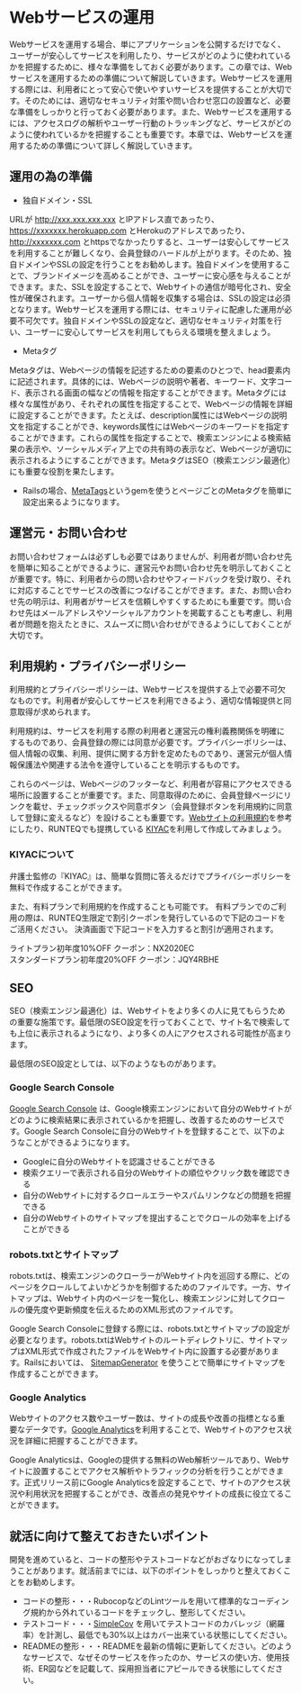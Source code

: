# Webサービスの運用
Webサービスを運用する場合、単にアプリケーションを公開するだけでなく、ユーザーが安心してサービスを利用したり、サービスがどのように使われているかを把握するために、様々な準備をしておく必要があります。この章では、Webサービスを運用するための準備について解説していきます。Webサービスを運用する際には、利用者にとって安心で使いやすいサービスを提供することが大切です。そのためには、適切なセキュリティ対策や問い合わせ窓口の設置など、必要な準備をしっかりと行っておく必要があります。また、Webサービスを運用するには、アクセスログの解析やユーザー行動のトラッキングなど、サービスがどのように使われているかを把握することも重要です。本章では、Webサービスを運用するための準備について詳しく解説していきます。

## 運用の為の準備
- 独自ドメイン・SSL

URLが http://xxx.xxx.xxx.xxx とIPアドレス直であったり、https://xxxxxxx.herokuapp.com とHerokuのアドレスであったり、http://xxxxxxx.com とhttpsでなかったりすると、ユーザーは安心してサービスを利用することが難しくなり、会員登録のハードルが上がります。そのため、独自ドメインやSSLの設定を行うことをお勧めします。独自ドメインを使用することで、ブランドイメージを高めることができ、ユーザーに安心感を与えることができます。また、SSLを設定することで、Webサイトの通信が暗号化され、安全性が確保されます。ユーザーから個人情報を収集する場合は、SSLの設定は必須となります。Webサービスを運用する際には、セキュリティに配慮した運用が必要不可欠です。独自ドメインやSSLの設定など、適切なセキュリティ対策を行い、ユーザーに安心してサービスを利用してもらえる環境を整えましょう。

- Metaタグ

Metaタグは、Webページの情報を記述するための要素のひとつで、head要素内に記述されます。具体的には、Webページの説明や著者、キーワード、文字コード、表示される画面の幅などの情報を指定することができます。Metaタグには様々な属性があり、それぞれの属性を指定することで、Webページの情報を詳細に設定することができます。たとえば、description属性にはWebページの説明文を指定することができ、keywords属性にはWebページのキーワードを指定することができます。これらの属性を指定することで、検索エンジンによる検索結果の表示や、ソーシャルメディア上での共有時の表示など、Webページが適切に表示されるようにすることができます。MetaタグはSEO（検索エンジン最適化）にも重要な役割を果たします。

- Railsの場合、[MetaTags](https://github.com/kpumuk/meta-tags)というgemを使うとページごとのMetaタグを簡単に設定出来るようになります。

## 運営元・お問い合わせ
お問い合わせフォームは必ずしも必要ではありませんが、利用者が問い合わせ先を簡単に知ることができるように、運営元やお問い合わせ先を明示しておくことが重要です。特に、利用者からの問い合わせやフィードバックを受け取り、それに対応することでサービスの改善につなげることができます。また、お問い合わせ先の明示は、利用者がサービスを信頼しやすくするためにも重要です。問い合わせ先はメールアドレスやソーシャルアカウントを掲載することも考慮し、利用者が問題を抱えたときに、スムーズに問い合わせができるようにしておくことが大切です。

## 利用規約・プライバシーポリシー
利用規約とプライバシーポリシーは、Webサービスを提供する上で必要不可欠なものです。利用者が安心してサービスを利用できるよう、適切な情報提供と同意取得が求められます。

利用規約は、サービスを利用する際の利用者と運営元の権利義務関係を明確にするものであり、会員登録の際には同意が必要です。プライバシーポリシーは、個人情報の収集、利用、提供に関する方針を定めたものであり、運営元が個人情報保護法や関連する法令を遵守していることを明示するものです。

これらのページは、Webページのフッターなど、利用者が容易にアクセスできる場所に設置することが重要です。また、同意取得のために、会員登録ページにリンクを載せ、チェックボックスや同意ボタン（会員登録ボタンを利用規約に同意して登録に変えるなど）を設けることも重要です。[Webサイトの利用規約](https://kiyaku.jp/index.html)を参考にしたり、RUNTEQでも提携している [KIYAC](https://www.kiyac.app/)を利用して作成してみましょう。

### KIYACについて
弁護士監修の『KIYAC』は、簡単な質問に答えるだけでプライバシーポリシーを無料で作成することができます。

また、有料プランで利用規約を作成することも可能です。
有料プランでのご利用の際は、RUNTEQ生限定で割引クーポンを発行しているので下記のコードをご活用ください。
決済画面で下記コードを入力すると割引が適用されます。

ライトプラン初年度10%OFF クーポン：NX2020EC  
スタンダードプラン初年度20%OFF クーポン：JQY4RBHE

## SEO
SEO（検索エンジン最適化）は、Webサイトをより多くの人に見てもらうための重要な施策です。最低限のSEO設定を行っておくことで、サイト名で検索しても上位に表示されるようになり、より多くの人にアクセスされる可能性が高まります。

最低限のSEO設定としては、以下のようなものがあります。

### Google Search Console
[Google Search Console](https://search.google.com/search-console/about?hl=ja) は、Google検索エンジンにおいて自分のWebサイトがどのように検索結果に表示されているかを把握し、改善するためのサービスです。Google Search Consoleに自分のWebサイトを登録することで、以下のようなことができるようになります。

- Googleに自分のWebサイトを認識させることができる
- 検索クエリーで表示される自分のWebサイトの順位やクリック数を確認できる
- 自分のWebサイトに対するクロールエラーやスパムリンクなどの問題を把握できる
- 自分のWebサイトのサイトマップを提出することでクロールの効率を上げることができる

### robots.txtとサイトマップ
robots.txtは、検索エンジンのクローラーがWebサイト内を巡回する際に、どのページをクロールしてよいかどうかを制御するためのファイルです。一方、サイトマップは、Webサイト内のページを一覧化し、検索エンジンに対してクロールの優先度や更新頻度を伝えるためのXML形式のファイルです。

Google Search Consoleに登録する際には、robots.txtとサイトマップの設定が必要となります。robots.txtはWebサイトのルートディレクトリに、サイトマップはXML形式で作成されたファイルをWebサイト内に設置する必要があります。Railsにおいては、 [SitemapGenerator](https://github.com/kjvarga/sitemap_generator) を使うことで簡単にサイトマップを作成することができます。

### Google Analytics
Webサイトのアクセス数やユーザー数は、サイトの成長や改善の指標となる重要なデータです。[Google Analytics](https://analytics.google.com/analytics/web/)を利用することで、Webサイトのアクセス状況を詳細に把握することができます。

Google Analyticsは、Googleの提供する無料のWeb解析ツールであり、Webサイトに設置することでアクセス解析やトラフィックの分析を行うことができます。正式リリース前にGoogle Analyticsを設定することで、サイトのアクセス状況や利用状況を把握することができ、改善点の発見やサイトの成長に役立てることができます。

## 就活に向けて整えておきたいポイント
開発を進めていると、コードの整形やテストコードなどがおざなりになってしまうことがあります。就活前までには、以下のポイントをしっかりと整えておくことをお勧めします。

- コードの整形・・・RubocopなどのLintツールを用いて標準的なコーディング規約から外れているコードをチェックし、整形してください。
- テストコード・・・[SimpleCov](https://github.com/simplecov-ruby/simplecov) を用いてテストコードのカバレッジ（網羅率）を計測し、最低でも30%以上はカバー出来ている状態にしてください。
- READMEの整形・・・READMEを最新の情報に更新してください。どのようなサービスで、なぜそのサービスを作ったのか、サービスの使い方、使用技術、ER図などを記載して、採用担当者にアピールできる状態にしてください。